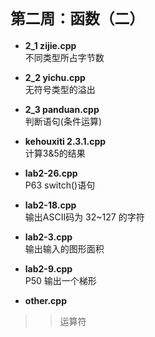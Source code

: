# `第二周：函数（二）`

* **2_1 zijie.cpp**  
不同类型所占字节数  
  
* **2_2 yichu.cpp**  
无符号类型的溢出  
  
* **2_3 panduan.cpp**  
判断语句(条件运算)  
  
* **kehouxiti 2.3.1.cpp**  
计算3&5的结果  
  
* **lab2-26.cpp**  
P63 switch()语句  
  
* **lab2-18.cpp**  
输出ASCII码为 32~127 的字符  
  
* **lab2-3.cpp**  
输出输入的图形面积  
  
* **lab2-9.cpp**  
P50 输出一个梯形  
  
* **other.cpp**
>> 运算符  
  
  